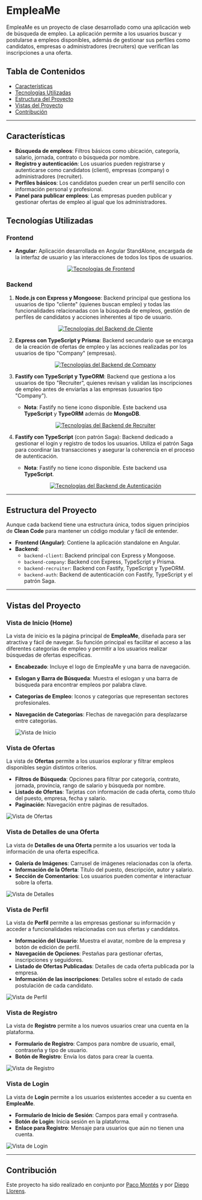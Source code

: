 # EmpleaMe

EmpleaMe es un proyecto de clase desarrollado como una aplicación web de búsqueda de empleo. La aplicación permite a los usuarios buscar y postularse a empleos disponibles, además de gestionar sus perfiles como candidatos, empresas o administradores (recruiters) que verifican las inscripciones a una oferta.

## Tabla de Contenidos
- [Características](#características)
- [Tecnologías Utilizadas](#tecnologías-utilizadas)
- [Estructura del Proyecto](#estructura-del-proyecto)
- [Vistas del Proyecto](#vistas-del-proyecto)
- [Contribución](#contribución)

---

## Características

- **Búsqueda de empleos**: Filtros básicos como ubicación, categoría, salario, jornada, contrato o búsqueda por nombre.
- **Registro y autenticación**: Los usuarios pueden registrarse y autenticarse como candidatos (client), empresas (company) o administradores (recruiter).
- **Perfiles básicos**: Los candidatos pueden crear un perfil sencillo con información personal y profesional.
- **Panel para publicar empleos**: Las empresas pueden publicar y gestionar ofertas de empleo al igual que los administradores.

## Tecnologías Utilizadas

### Frontend

- **Angular**: Aplicación desarrollada en Angular StandAlone, encargada de la interfaz de usuario y las interacciones de todos los tipos de usuarios.

<p align="center">
    <a href="https://skillicons.dev">
        <img src="https://skillicons.dev/icons?i=angular,typescript,html,css" alt="Tecnologías de Frontend" />
    </a>
</p>

### Backend

1. **Node.js con Express y Mongoose**: Backend principal que gestiona los usuarios de tipo "cliente" (quienes buscan empleo) y todas las funcionalidades relacionadas con la búsqueda de empleos, gestión de perfiles de candidatos y acciones inherentes al tipo de usuario.

   <p align="center">
       <a href="https://skillicons.dev">
           <img src="https://skillicons.dev/icons?i=nodejs,express,mongodb" alt="Tecnologías del Backend de Cliente" />
       </a>
   </p>

2. **Express con TypeScript y Prisma**: Backend secundario que se encarga de la creación de ofertas de empleo y las acciones realizadas por los usuarios de tipo "Company" (empresas).

   <p align="center">
       <a href="https://skillicons.dev">
           <img src="https://skillicons.dev/icons?i=typescript,express,prisma,mongodb" alt="Tecnologías del Backend de Company" />
       </a>
   </p>

3. **Fastify con TypeScript y TypeORM**: Backend que gestiona a los usuarios de tipo "Recruiter", quienes revisan y validan las inscripciones de empleo antes de enviarlas a las empresas (usuarios tipo "Company").
   
   - **Nota**: Fastify no tiene icono disponible. Este backend usa **TypeScript** y **TypeORM** además de **MongoDB**.
   
   <p align="center">
       <a href="https://skillicons.dev">
           <img src="https://skillicons.dev/icons?i=typescript,mongodb" alt="Tecnologías del Backend de Recruiter" />
       </a>
   </p>

4. **Fastify con TypeScript** (con patrón Saga): Backend dedicado a gestionar el login y registro de todos los usuarios. Utiliza el patrón Saga para coordinar las transacciones y asegurar la coherencia en el proceso de autenticación.

   - **Nota**: Fastify no tiene icono disponible. Este backend usa **TypeScript**.

   <p align="center">
       <a href="https://skillicons.dev">
           <img src="https://skillicons.dev/icons?i=typescript" alt="Tecnologías del Backend de Autenticación" />
       </a>
   </p>

---

## Estructura del Proyecto

Aunque cada backend tiene una estructura única, todos siguen principios de **Clean Code** para mantener un código modular y fácil de entender.

- **Frontend (Angular)**: Contiene la aplicación standalone en Angular.
- **Backend**:
    - `backend-client`: Backend principal con Express y Mongoose.
    - `backend-company`: Backend con Express, TypeScript y Prisma.
    - `backend-recruiter`: Backend con Fastify, TypeScript y TypeORM.
    - `backend-auth`: Backend de autenticación con Fastify, TypeScript y el patrón Saga.

---

## Vistas del Proyecto

### Vista de Inicio (Home)

La vista de inicio es la página principal de **EmpleaMe**, diseñada para ser atractiva y fácil de navegar. Su función principal es facilitar el acceso a las diferentes categorías de empleo y permitir a los usuarios realizar búsquedas de ofertas específicas.

- **Encabezado**: Incluye el logo de EmpleaMe y una barra de navegación.
- **Eslogan y Barra de Búsqueda**: Muestra el eslogan y una barra de búsqueda para encontrar empleos por palabra clave.
- **Categorías de Empleo**: Iconos y categorías que representan sectores profesionales.
- **Navegación de Categorías**: Flechas de navegación para desplazarse entre categorías.

  ![Vista de Inicio](images/home.png)
  
### Vista de Ofertas

La vista de **Ofertas** permite a los usuarios explorar y filtrar empleos disponibles según distintos criterios.

- **Filtros de Búsqueda**: Opciones para filtrar por categoría, contrato, jornada, provincia, rango de salario y búsqueda por nombre.
- **Listado de Ofertas**: Tarjetas con información de cada oferta, como título del puesto, empresa, fecha y salario.
- **Paginación**: Navegación entre páginas de resultados.

![Vista de Ofertas](images/shop.png)


### Vista de Detalles de una Oferta

La vista de **Detalles de una Oferta** permite a los usuarios ver toda la información de una oferta específica.

- **Galería de Imágenes**: Carrusel de imágenes relacionadas con la oferta.
- **Información de la Oferta**: Título del puesto, descripción, autor y salario.
- **Sección de Comentarios**: Los usuarios pueden comentar e interactuar sobre la oferta.

![Vista de Detalles](images/details.png)


### Vista de Perfil

La vista de **Perfil** permite a las empresas gestionar su información y acceder a funcionalidades relacionadas con sus ofertas y candidatos.

- **Información del Usuario**: Muestra el avatar, nombre de la empresa y botón de edición de perfil.
- **Navegación de Opciones**: Pestañas para gestionar ofertas, inscripciones y seguidores.
- **Listado de Ofertas Publicadas**: Detalles de cada oferta publicada por la empresa.
- **Información de las inscripciones**: Detalles sobre el estado de cada postulación de cada candidato.

![Vista de Perfil](images/profile.png)


### Vista de Registro

La vista de **Registro** permite a los nuevos usuarios crear una cuenta en la plataforma.

- **Formulario de Registro**: Campos para nombre de usuario, email, contraseña y tipo de usuario.
- **Botón de Registro**: Envía los datos para crear la cuenta.

![Vista de Registro](images/register.png)

  
### Vista de Login

La vista de **Login** permite a los usuarios existentes acceder a su cuenta en **EmpleaMe**.

- **Formulario de Inicio de Sesión**: Campos para email y contraseña.
- **Botón de Login**: Inicia sesión en la plataforma.
- **Enlace para Registro**: Mensaje para usuarios que aún no tienen una cuenta.

![Vista de Login](images/login.png)


---

## Contribución

Este proyecto ha sido realizado en conjunto por [Paco Montés](https://github.com/fmontesdev) y por [Diego Llorens](https://github.com/Llorens19).
